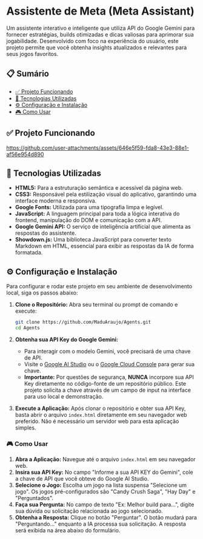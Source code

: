 # Assistente de Meta (Meta Assistant)

Um assistente interativo e inteligente que utiliza API do Google Gemini para fornecer estratégias, builds otimizadas e dicas valiosas para aprimorar sua jogabilidade. Desenvolvido com foco na experiência do usuário, este projeto permite que você obtenha insights atualizados e relevantes para seus jogos favoritos.

## 📋 Sumário

* [✅ Projeto Funcionando](#-projeto-funcionando)
* [🚀 Tecnologias Utilizadas](#-tecnologias-utilizadas)
* [⚙️ Configuração e Instalação](#%EF%B8%8F-configura%C3%A7%C3%A3o-e-instala%C3%A7%C3%A3o)
* [🎮 Como Usar](#-como-usar)

## ✅ Projeto Funcionando

https://github.com/user-attachments/assets/646e5f59-fda8-43e3-88e1-af56e954d890

## 🚀 Tecnologias Utilizadas

* **HTML5:** Para a estruturação semântica e acessível da página web.
* **CSS3:** Responsável pela estilização visual do aplicativo, garantindo uma interface moderna e responsiva.
* **Google Fonts:** Utilizada para uma tipografia limpa e legível.
* **JavaScript:** A linguagem principal para toda a lógica interativa do frontend, manipulação do DOM e comunicação com a API.
* **Google Gemini API:** O serviço de inteligência artificial que alimenta as respostas do assistente.
* **Showdown.js:** Uma biblioteca JavaScript para converter texto Markdown em HTML, essencial para exibir as respostas da IA de forma formatada.

## ⚙️ Configuração e Instalação

Para configurar e rodar este projeto em seu ambiente de desenvolvimento local, siga os passos abaixo:

1.  **Clone o Repositório:**
    Abra seu terminal ou prompt de comando e execute:
    
    ```bash
    git clone https://github.com/MaduAraujo/Agents.git
    cd Agents
    ```
    
3.  **Obtenha sua API Key do Google Gemini:**
    * Para interagir com o modelo Gemini, você precisará de uma chave de API.
    * Visite o [Google AI Studio](https://aistudio.google.com/app/apikey) ou o [Google Cloud Console](https://console.cloud.google.com/apis/credentials) para gerar sua chave.
    * **Importante:** Por questões de segurança, **NUNCA** incorpore sua API Key diretamente no código-fonte de um repositório público. Este projeto solicita a chave através de um campo de input na interface para uso local e demonstração.

4.  **Execute a Aplicação:**
    Após clonar o repositório e obter sua API Key, basta abrir o arquivo `index.html` diretamente em seu navegador web preferido. Não é necessário um servidor web para esta aplicação simples.


### 🎮 Como Usar

1.  **Abra a Aplicação:** Navegue até o arquivo `index.html` em seu navegador web.
2.  **Insira sua API Key:** No campo "Informe a sua API KEY do Gemini", cole a chave de API que você obteve do Google AI Studio.
3.  **Selecione o Jogo:** Escolha um jogo na lista suspensa "Selecione um jogo". Os jogos pré-configurados são "Candy Crush Saga", "Hay Day" e "Perguntados".
4.  **Faça sua Pergunta:** No campo de texto "Ex: Melhor build para...", digite sua dúvida ou solicitação relacionada ao jogo selecionado.
5.  **Obtenha a Resposta:** Clique no botão "Perguntar". O botão mudará para "Perguntando..." enquanto a IA processa sua solicitação. A resposta será exibida na área abaixo do formulário.

